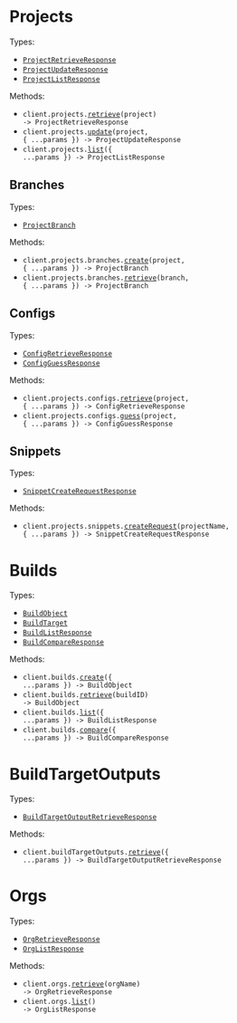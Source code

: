 # Projects

Types:

- <code><a href="./src/resources/projects/projects.ts">ProjectRetrieveResponse</a></code>
- <code><a href="./src/resources/projects/projects.ts">ProjectUpdateResponse</a></code>
- <code><a href="./src/resources/projects/projects.ts">ProjectListResponse</a></code>

Methods:

- <code title="get /v0/projects/{project}">client.projects.<a href="./src/resources/projects/projects.ts">retrieve</a>(project) -> ProjectRetrieveResponse</code>
- <code title="patch /v0/projects/{project}">client.projects.<a href="./src/resources/projects/projects.ts">update</a>(project, { ...params }) -> ProjectUpdateResponse</code>
- <code title="get /v0/projects">client.projects.<a href="./src/resources/projects/projects.ts">list</a>({ ...params }) -> ProjectListResponse</code>

## Branches

Types:

- <code><a href="./src/resources/projects/branches.ts">ProjectBranch</a></code>

Methods:

- <code title="post /v0/projects/{project}/branches">client.projects.branches.<a href="./src/resources/projects/branches.ts">create</a>(project, { ...params }) -> ProjectBranch</code>
- <code title="get /v0/projects/{project}/branches/{branch}">client.projects.branches.<a href="./src/resources/projects/branches.ts">retrieve</a>(branch, { ...params }) -> ProjectBranch</code>

## Configs

Types:

- <code><a href="./src/resources/projects/configs.ts">ConfigRetrieveResponse</a></code>
- <code><a href="./src/resources/projects/configs.ts">ConfigGuessResponse</a></code>

Methods:

- <code title="get /v0/projects/{project}/configs">client.projects.configs.<a href="./src/resources/projects/configs.ts">retrieve</a>(project, { ...params }) -> ConfigRetrieveResponse</code>
- <code title="post /v0/projects/{project}/configs/guess">client.projects.configs.<a href="./src/resources/projects/configs.ts">guess</a>(project, { ...params }) -> ConfigGuessResponse</code>

## Snippets

Types:

- <code><a href="./src/resources/projects/snippets.ts">SnippetCreateRequestResponse</a></code>

Methods:

- <code title="post /v0/projects/{projectName}/snippets/request">client.projects.snippets.<a href="./src/resources/projects/snippets.ts">createRequest</a>(projectName, { ...params }) -> SnippetCreateRequestResponse</code>

# Builds

Types:

- <code><a href="./src/resources/builds.ts">BuildObject</a></code>
- <code><a href="./src/resources/builds.ts">BuildTarget</a></code>
- <code><a href="./src/resources/builds.ts">BuildListResponse</a></code>
- <code><a href="./src/resources/builds.ts">BuildCompareResponse</a></code>

Methods:

- <code title="post /v0/builds">client.builds.<a href="./src/resources/builds.ts">create</a>({ ...params }) -> BuildObject</code>
- <code title="get /v0/builds/{buildId}">client.builds.<a href="./src/resources/builds.ts">retrieve</a>(buildID) -> BuildObject</code>
- <code title="get /v0/builds">client.builds.<a href="./src/resources/builds.ts">list</a>({ ...params }) -> BuildListResponse</code>
- <code title="post /v0/builds/compare">client.builds.<a href="./src/resources/builds.ts">compare</a>({ ...params }) -> BuildCompareResponse</code>

# BuildTargetOutputs

Types:

- <code><a href="./src/resources/build-target-outputs.ts">BuildTargetOutputRetrieveResponse</a></code>

Methods:

- <code title="get /v0/build_target_outputs">client.buildTargetOutputs.<a href="./src/resources/build-target-outputs.ts">retrieve</a>({ ...params }) -> BuildTargetOutputRetrieveResponse</code>

# Orgs

Types:

- <code><a href="./src/resources/orgs.ts">OrgRetrieveResponse</a></code>
- <code><a href="./src/resources/orgs.ts">OrgListResponse</a></code>

Methods:

- <code title="get /v0/orgs/{orgName}">client.orgs.<a href="./src/resources/orgs.ts">retrieve</a>(orgName) -> OrgRetrieveResponse</code>
- <code title="get /v0/orgs">client.orgs.<a href="./src/resources/orgs.ts">list</a>() -> OrgListResponse</code>
